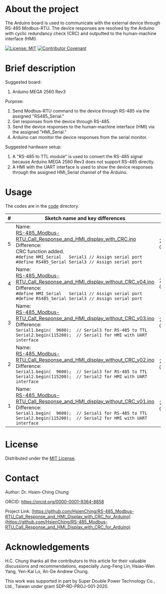 <!--
*** Thanks for checking out the Best-README-Template. If you have a suggestion
*** that would make this better, please fork the repo and create a pull request
*** or simply open an issue with the tag "enhancement".
*** Thanks again! Now go create something AMAZING! :D
Ref: https://github.com/othneildrew/Best-README-Template/edit/master/README.md
-->



<!-- PROJECT SHIELDS -->
<!--
*** I'm using markdown "reference style" links for readability.
*** Reference links are enclosed in brackets [ ] instead of parentheses ( ).
*** See the bottom of this document for the declaration of the reference variables
*** for contributors-url, forks-url, etc. This is an optional, concise syntax you may use.
*** https://www.markdownguide.org/basic-syntax/#reference-style-links
-->
<!-- 
[![Contributors][contributors-shield]][contributors-url]
[![Forks][forks-shield]][forks-url]
[![Stargazers][stars-shield]][stars-url]
[![Issues][issues-shield]][issues-url]
[![MIT License][license-shield]][license-url]
[![LinkedIn][linkedin-shield]][linkedin-url]
-->


<!-- PROJECT LOGO -->
<!--
<br />
<p align="center">
  <a href="https://github.com/othneildrew/Best-README-Template">
    <img src="images/logo.png" alt="Logo" width="80" height="80">
  </a>

  <h3 align="center">Best-README-Template</h3>

  <p align="center">
    An awesome README template to jumpstart your projects!
    <br />
    <a href="https://github.com/othneildrew/Best-README-Template"><strong>Explore the docs »</strong></a>
    <br />
    <br />
    <a href="https://github.com/othneildrew/Best-README-Template">View Demo</a>
    ·
    <a href="https://github.com/othneildrew/Best-README-Template/issues">Report Bug</a>
    ·
    <a href="https://github.com/othneildrew/Best-README-Template/issues">Request Feature</a>
  </p>
</p>
-->


<!-- TABLE OF CONTENTS -->
<!--
<details open="open">
  <summary>Table of Contents</summary>
  <ol>
    <li>
      <a href="#about-the-project">About The Project</a>
      <ul>
        <li><a href="#built-with">Built With</a></li>
      </ul>
    </li>
    <li>
      <a href="#getting-started">Getting Started</a>
      <ul>
        <li><a href="#prerequisites">Prerequisites</a></li>
        <li><a href="#installation">Installation</a></li>
      </ul>
    </li>
    <li><a href="#usage">Usage</a></li>
    <li><a href="#roadmap">Roadmap</a></li>
    <li><a href="#contributing">Contributing</a></li>
    <li><a href="#license">License</a></li>
    <li><a href="#contact">Contact</a></li>
    <li><a href="#acknowledgements">Acknowledgements</a></li>
  </ol>
</details>
-->



<!-- ABOUT THE PROJECT -->
# About the project

The Arduino board is used to communicate with the external device through RS-485 Modbus-RTU. 
The device responses are resolved by the Arduino with cyclic redundancy check (CRC) and outputted to the human-machine interface (HMI).


[![License: MIT](https://img.shields.io/badge/License-MIT-yellow.svg)](LICENSE)
[![Contributor Covenant](https://img.shields.io/badge/Contributor%20Covenant-2.0-4baaaa.svg)](code_of_conduct.md)


# Brief description

Suggested board: 
1. Arduino MEGA 2560 Rev3

Purpose: 
1. Send Modbus-RTU command to the device through RS-485 via the assigned "RS485_Serial."
1. Get responses from the device through RS-485.
1. Send the device responses to the human-machine interface (HMI) via the assigned "HMI_Serial."
1. Arduino can monitor the device responses from the serial monitor.

Suggested hardware setup: 
1. A "RS-485 to TTL module" is used to convert the RS-485 signal because Arduino MEGA 2560 Rev3 does not support RS-485 directly.
1. A HMI with the UART interface is used to show the device responses through the assigned HMI_Serial channel of the Arduino.
    


<!-- GETTING STARTED -->
<!--
# Getting Started

This is an example of how you may give instructions on setting up your project locally.
To get a local copy up and running follow these simple example steps.
-->


<!-- USAGE EXAMPLES -->
# Usage
The codes are in the [code](code) directory.

| #    | Sketch name and key differences                                                                                    | Date       |
| ---- | -------------------------------------------------------------------------------------------------- | ---------- |
|    5 | Name: <br/> [RS-485_Modbus-RTU_Call_Response_and_HMI_display_with_CRC.ino](code/RS-485_Modbus-RTU_Call_Response_and_HMI_display_with_CRC.ino) <br/> Difference: <br/> CRC function added. <br/> `#define HMI_Serial   Serial1 // Assign serial port` <br/>  `#define RS485_Serial Serial3 // Assign serial port` | 2021-07-08 |
|    4 | Name: <br/> [RS-485_Modbus-RTU_Call_Response_and_HMI_display_without_CRC_v04.ino](code/RS-485_Modbus-RTU_Call_Response_and_HMI_display_without_CRC_v04.ino) <br/> Difference: <br/>  `#define HMI_Serial   Serial1 // Assign serial port` <br/>  `#define RS485_Serial Serial3 // Assign serial port` | 2021-07-07 |
|    3 | Name: <br/> [RS-485_Modbus-RTU_Call_Response_and_HMI_display_without_CRC_v03.ino](code/RS-485_Modbus-RTU_Call_Response_and_HMI_display_without_CRC_v03.ino) <br/> Difference: <br/>  `Serial1.begin(  9600);  // Serial3 for RS-485 to TTL` <br/>  `Serial2.begin(115200);  // Serial1 for HMI with UART interface` | 2021-07-06 |
|    2 | Name: <br/> [RS-485_Modbus-RTU_Call_Response_and_HMI_display_without_CRC_v02.ino](code/RS-485_Modbus-RTU_Call_Response_and_HMI_display_without_CRC_v02.ino) <br/> Difference: <br/>  `Serial1.begin(  9600);  // Serial3 for RS-485 to TTL` <br/>  `Serial2.begin(115200);  // Serial2 for HMI with UART interface` | 2021-07-06 |
|    1 | Name: <br/> [RS-485_Modbus-RTU_Call_Response_and_HMI_display_without_CRC_v01.ino](code/RS-485_Modbus-RTU_Call_Response_and_HMI_display_without_CRC_v01.ino) <br/> Difference: <br/>  `Serial1.begin(  9600);  // Serial1 for RS-485 to TTL` <br/>  `Serial2.begin(115200);  // Serial2 for HMI with UART interface` | 2021-07-06 |




<!-- LICENSE -->
# License

Distributed under the [MIT License](LICENSE).



<!-- CONTACT -->
# Contact

Author: Dr. Hsien-Ching Chung

ORCID: https://orcid.org/0000-0001-9364-8858

Project Link: [https://github.com/HsienChing/RS-485_Modbus-RTU_Call_Response_and_HMI_Display_with_CRC_for_Arduino](https://github.com/HsienChing/RS-485_Modbus-RTU_Call_Response_and_HMI_Display_with_CRC_for_Arduino)



<!-- ACKNOWLEDGEMENTS -->
# Acknowledgements
<!--
* [GitHub Emoji Cheat Sheet](https://www.webpagefx.com/tools/emoji-cheat-sheet)
* [Img Shields](https://shields.io)
* [Choose an Open Source License](https://choosealicense.com)
* [GitHub Pages](https://pages.github.com)
* [Animate.css](https://daneden.github.io/animate.css)
* [Loaders.css](https://connoratherton.com/loaders)
* [Slick Carousel](https://kenwheeler.github.io/slick)
* [Smooth Scroll](https://github.com/cferdinandi/smooth-scroll)
* [Sticky Kit](http://leafo.net/sticky-kit)
* [JVectorMap](http://jvectormap.com)
* [Font Awesome](https://fontawesome.com)
-->
H.C. Chung thanks all the contributors to this article for their valuable discussions and recommendations, especially Jung-Feng Lin, Hsiao-Wen Yang, Yen-Kai Lo, An-De Andrew Chung.

This work was supported in part by Super Double Power Technology Co., Ltd., Taiwan under grant SDP-RD-PROJ-001-2020.



<!-- MARKDOWN LINKS & IMAGES -->
<!-- https://www.markdownguide.org/basic-syntax/#reference-style-links -->
<!--
[contributors-shield]: https://img.shields.io/github/contributors/othneildrew/Best-README-Template.svg?style=for-the-badge
[contributors-url]: https://github.com/othneildrew/Best-README-Template/graphs/contributors
[forks-shield]: https://img.shields.io/github/forks/othneildrew/Best-README-Template.svg?style=for-the-badge
[forks-url]: https://github.com/othneildrew/Best-README-Template/network/members
[stars-shield]: https://img.shields.io/github/stars/othneildrew/Best-README-Template.svg?style=for-the-badge
[stars-url]: https://github.com/othneildrew/Best-README-Template/stargazers
[issues-shield]: https://img.shields.io/github/issues/othneildrew/Best-README-Template.svg?style=for-the-badge
[issues-url]: https://github.com/othneildrew/Best-README-Template/issues
[license-shield]: https://img.shields.io/github/license/othneildrew/Best-README-Template.svg?style=for-the-badge
[license-url]: https://github.com/othneildrew/Best-README-Template/blob/master/LICENSE.txt
[linkedin-shield]: https://img.shields.io/badge/-LinkedIn-black.svg?style=for-the-badge&logo=linkedin&colorB=555
[linkedin-url]: https://linkedin.com/in/othneildrew
[product-screenshot]: images/screenshot.png
-->
